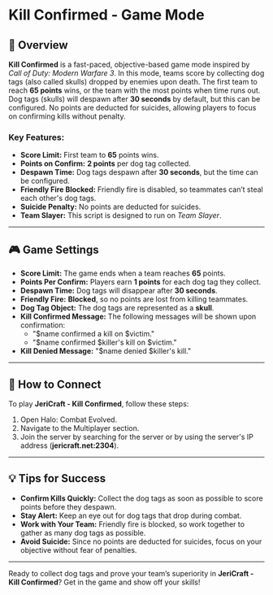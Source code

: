 # Kill Confirmed - Game Mode

## 📝 Overview

**Kill Confirmed** is a fast-paced, objective-based game mode inspired by *Call of Duty: Modern Warfare 3*. In this mode, teams score by collecting dog tags (also called skulls) dropped by enemies upon death. The first team to reach **65 points** wins, or the team with the most points when time runs out. Dog tags (skulls) will despawn after **30 seconds** by default, but this can be configured. No points are deducted for suicides, allowing players to focus on confirming kills without penalty.

### Key Features:
- **Score Limit:** First team to **65** points wins.
- **Points on Confirm:** **2 points** per dog tag collected.
- **Despawn Time:** Dog tags despawn after **30 seconds**, but the time can be configured.
- **Friendly Fire Blocked:** Friendly fire is disabled, so teammates can’t steal each other's dog tags.
- **Suicide Penalty:** No points are deducted for suicides.
- **Team Slayer:** This script is designed to run on *Team Slayer*.

---

## 🎮 Game Settings

- **Score Limit:** The game ends when a team reaches **65** points.
- **Points Per Confirm:** Players earn **1 points** for each dog tag they collect.
- **Despawn Time:** Dog tags will disappear after **30 seconds**.
- **Friendly Fire:** **Blocked**, so no points are lost from killing teammates.
- **Dog Tag Object:** The dog tags are represented as a **skull**.
- **Kill Confirmed Message:** The following messages will be shown upon confirmation:
    - "$name confirmed a kill on $victim."
    - "$name confirmed $killer's kill on $victim."
- **Kill Denied Message:** "$name denied $killer's kill."

---

## 📡 How to Connect

To play **JeriCraft - Kill Confirmed**, follow these steps:

1. Open Halo: Combat Evolved.
2. Navigate to the Multiplayer section.
3. Join the server by searching for the server or by using the server's IP address (**jericraft.net:2304**).

---

## 💡 Tips for Success

- **Confirm Kills Quickly:** Collect the dog tags as soon as possible to score points before they despawn.
- **Stay Alert:** Keep an eye out for dog tags that drop during combat.
- **Work with Your Team:** Friendly fire is blocked, so work together to gather as many dog tags as possible.
- **Avoid Suicide:** Since no points are deducted for suicides, focus on your objective without fear of penalties.

---

Ready to collect dog tags and prove your team’s superiority in **JeriCraft - Kill Confirmed**? Get in the game and show off your skills!

